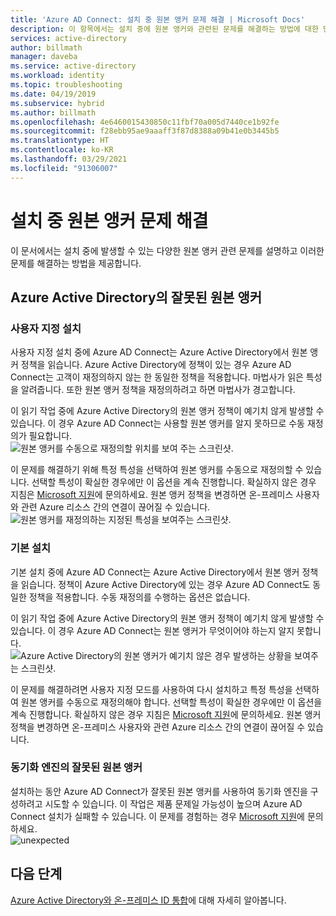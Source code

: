 ```yaml
---
title: 'Azure AD Connect: 설치 중 원본 앵커 문제 해결 | Microsoft Docs'
description: 이 항목에서는 설치 중에 원본 앵커와 관련된 문제를 해결하는 방법에 대한 단계를 제공합니다.
services: active-directory
author: billmath
manager: daveba
ms.service: active-directory
ms.workload: identity
ms.topic: troubleshooting
ms.date: 04/19/2019
ms.subservice: hybrid
ms.author: billmath
ms.openlocfilehash: 4e6460015430850c11fbf70a005d7440ce1b92fe
ms.sourcegitcommit: f28ebb95ae9aaaff3f87d8388a09b41e0b3445b5
ms.translationtype: HT
ms.contentlocale: ko-KR
ms.lasthandoff: 03/29/2021
ms.locfileid: "91306007"
---
```

# <a name="troubleshooting-source-anchor-issues-during-installation"></a>설치 중 원본 앵커 문제 해결
이 문서에서는 설치 중에 발생할 수 있는 다양한 원본 앵커 관련 문제를 설명하고 이러한 문제를 해결하는 방법을 제공합니다.

## <a name="invalid-source-anchor-in-azure-active-directory"></a>Azure Active Directory의 잘못된 원본 앵커

### <a name="custom-installation"></a>사용자 지정 설치

사용자 지정 설치 중에 Azure AD Connect는 Azure Active Directory에서 원본 앵커 정책을 읽습니다. Azure Active Directory에 정책이 있는 경우 Azure AD Connect는 고객이 재정의하지 않는 한 동일한 정책을 적용합니다. 마법사가 읽은 특성을 알려줍니다. 또한 원본 앵커 정책을 재정의하려고 하면 마법사가 경고합니다.

이 읽기 작업 중에 Azure Active Directory의 원본 앵커 정책이 예기치 않게 발생할 수 있습니다. 이 경우 Azure AD Connect는 사용할 원본 앵커를 알지 못하므로 수동 재정의가 필요합니다.</br>
![원본 앵커를 수동으로 재정의할 위치를 보여 주는 스크린샷.](media/tshoot-connect-source-anchor/source1.png)

이 문제를 해결하기 위해 특정 특성을 선택하여 원본 앵커를 수동으로 재정의할 수 있습니다. 선택할 특성이 확실한 경우에만 이 옵션을 계속 진행합니다. 확실하지 않은 경우 지침은 [Microsoft 지원](https://support.microsoft.com/contactus/)에 문의하세요. 원본 앵커 정책을 변경하면 온-프레미스 사용자와 관련 Azure 리소스 간의 연결이 끊어질 수 있습니다.</br>
![원본 앵커를 재정의하는 지정된 특성을 보여주는 스크린샷.](media/tshoot-connect-source-anchor/source2.png)

### <a name="express-installation"></a>기본 설치
기본 설치 중에 Azure AD Connect는 Azure Active Directory에서 원본 앵커 정책을 읽습니다. 정책이 Azure Active Directory에 있는 경우 Azure AD Connect도 동일한 정책을 적용합니다. 수동 재정의를 수행하는 옵션은 없습니다.

이 읽기 작업 중에 Azure Active Directory의 원본 앵커 정책이 예기치 않게 발생할 수 있습니다. 이 경우 Azure AD Connect는 원본 앵커가 무엇이어야 하는지 알지 못합니다.</br>
![Azure Active Directory의 원본 앵커가 예기치 않은 경우 발생하는 상황을 보여주는 스크린샷.](media/tshoot-connect-source-anchor/source3.png)

이 문제를 해결하려면 사용자 지정 모드를 사용하여 다시 설치하고 특정 특성을 선택하여 원본 앵커를 수동으로 재정의해야 합니다. 선택할 특성이 확실한 경우에만 이 옵션을 계속 진행합니다. 확실하지 않은 경우 지침은 [Microsoft 지원](https://support.microsoft.com/contactus/)에 문의하세요. 원본 앵커 정책을 변경하면 온-프레미스 사용자와 관련 Azure 리소스 간의 연결이 끊어질 수 있습니다.

### <a name="invalid-source-anchor-in-sync-engine"></a>동기화 엔진의 잘못된 원본 앵커
설치하는 동안 Azure AD Connect가 잘못된 원본 앵커를 사용하여 동기화 엔진을 구성하려고 시도할 수 있습니다. 이 작업은 제품 문제일 가능성이 높으며 Azure AD Connect 설치가 실패할 수 있습니다. 이 문제를 경험하는 경우 [Microsoft 지원](https://support.microsoft.com/contactus/)에 문의하세요.</br>
![unexpected](media/tshoot-connect-source-anchor/source4.png)


## <a name="next-steps"></a>다음 단계
[Azure Active Directory와 온-프레미스 ID 통합](whatis-hybrid-identity.md)에 대해 자세히 알아봅니다.
